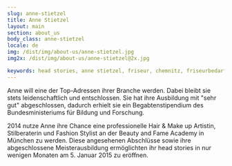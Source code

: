 ```yaml
---
slug: anne-stietzel
title: Anne Stietzel
layout: main
section: about_us
body_class: anne-stietzel
locale: de
img: /dist/img/about-us/anne-stietzel.jpg
img2x: /dist/img/about-us/anne-stietzel@2x.jpg

keywords: head stories, anne stietzel, friseur, chemnitz, friseurbedarf, beratung, erfolg, persönlichkeit, beauty and fame academy, münchen
---
```

Anne will eine der Top-Adressen ihrer Branche werden. Dabei bleibt sie stets leidenschaftlich und entschlossen. Sie hat ihre Ausbildung mit "sehr gut" abgeschlossen, dadurch erhielt sie ein Begabtenstipendium des Bundesministeriums für Bildung und Forschung.


2014 nutze Anne ihre Chance eine professionelle Hair & Make up Artistin, Stilberaterin und Fashion Stylist an der Beauty and Fame Academy in München zu werden. Diese angesehenen Abschlüsse sowie ihre abgeschlossene Meisterausbildung ermöglichten ihr head stories in nur wenigen Monaten am 5. Januar 2015 zu eröffnen.
